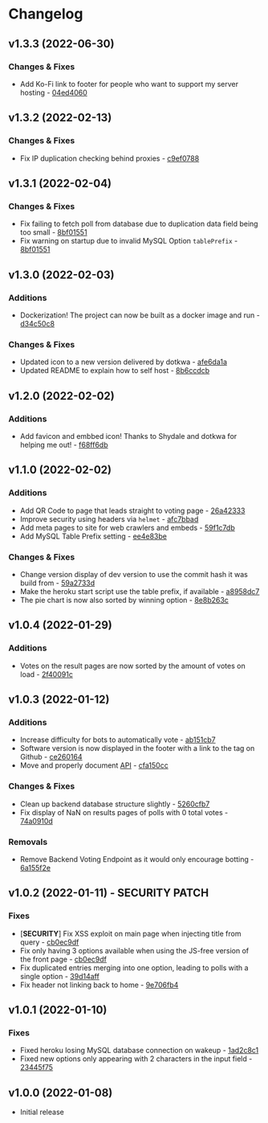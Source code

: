 # Changelog

## v1.3.3 (2022-06-30)
### Changes & Fixes
* Add Ko-Fi link to footer for people who want to support my server hosting - [04ed4060](https://github.com/Wolvan/poll.horse/commit/04ed4060)

## v1.3.2 (2022-02-13)
### Changes & Fixes
* Fix IP duplication checking behind proxies - [c9ef0788](https://github.com/Wolvan/poll.horse/commit/c9ef0788)

## v1.3.1 (2022-02-04)
### Changes & Fixes
* Fix failing to fetch poll from database due to duplication data field being too small - [8bf01551](https://github.com/Wolvan/poll.horse/commit/8bf01551)
* Fix warning on startup due to invalid MySQL Option `tablePrefix` - [8bf01551](https://github.com/Wolvan/poll.horse/commit/8bf01551)

## v1.3.0 (2022-02-03)
### Additions
+ Dockerization! The project can now be built as a docker image and run - [d34c50c8](https://github.com/Wolvan/poll.horse/commit/d34c50c8)
### Changes & Fixes
* Updated icon to a new version delivered by dotkwa - [afe6da1a](https://github.com/Wolvan/poll.horse/commit/afe6da1a)
* Updated README to explain how to self host - [8b6ccdcb](https://github.com/Wolvan/poll.horse/commit/8b6ccdcb)

## v1.2.0 (2022-02-02)
### Additions
+ Add favicon and embbed icon! Thanks to Shydale and dotkwa for helping me out! - [f68ff6db](https://github.com/Wolvan/poll.horse/commit/f68ff6db)

## v1.1.0 (2022-02-02)
### Additions
+ Add QR Code to page that leads straight to voting page - [26a42333](https://github.com/Wolvan/poll.horse/commit/26a42333)
+ Improve security using headers via `helmet` - [afc7bbad](https://github.com/Wolvan/poll.horse/commit/afc7bbad)
+ Add meta pages to site for web crawlers and embeds - [59f1c7db](https://github.com/Wolvan/poll.horse/commit/59f1c7db)
+ Add MySQL Table Prefix setting - [ee4e83be](https://github.com/Wolvan/poll.horse/commit/ee4e83be)
### Changes & Fixes
* Change version display of dev version to use the commit hash it was build from - [59a2733d](https://github.com/Wolvan/poll.horse/commit/59a2733d)
* Make the heroku start script use the table prefix, if available - [a8958dc7](https://github.com/Wolvan/poll.horse/commit/a8958dc7)
* The pie chart is now also sorted by winning option - [8e8b263c](https://github.com/Wolvan/poll.horse/commit/8e8b263c)

## v1.0.4 (2022-01-29)
### Additions
+ Votes on the result pages are now sorted by the amount of votes on load - [2f40091c](https://github.com/Wolvan/poll.horse/commit/2f40091c)

## v1.0.3 (2022-01-12)
### Additions
+ Increase difficulty for bots to automatically vote - [ab151cb7](https://github.com/Wolvan/poll.horse/commit/ab151cb7)
+ Software version is now displayed in the footer with a link to the tag on Github - [ce260164](https://github.com/Wolvan/poll.horse/commit/ce260164)
+ Move and properly document [API](API.md) - [cfa150cc](https://github.com/Wolvan/poll.horse/commit/cfa150cc)
### Changes & Fixes
* Clean up backend database structure slightly - [5260cfb7](https://github.com/Wolvan/poll.horse/commit/5260cfb7)
* Fix display of NaN on results pages of polls with 0 total votes - [74a0910d](https://github.com/Wolvan/poll.horse/commit/74a0910d)
### Removals
- Remove Backend Voting Endpoint as it would only encourage botting - [6a155f2e](https://github.com/Wolvan/poll.horse/commit/6a155f2e)

## v1.0.2 (2022-01-11) - SECURITY PATCH
### Fixes
* [**SECURITY**] Fix XSS exploit on main page when injecting title from query - [cb0ec9df](https://github.com/Wolvan/poll.horse/commit/cb0ec9df)
* Fix only having 3 options available when using the JS-free version of the front page - [cb0ec9df](https://github.com/Wolvan/poll.horse/commit/cb0ec9df)
* Fix duplicated entries merging into one option, leading to polls with a single option - [39d14aff](https://github.com/Wolvan/poll.horse/commit/39d14aff)
* Fix header not linking back to home - [9e706fb4](https://github.com/Wolvan/poll.horse/commit/9e706fb4)

## v1.0.1 (2022-01-10)
### Fixes
* Fixed heroku losing MySQL database connection on wakeup - [1ad2c8c1](https://github.com/Wolvan/poll.horse/commit/1ad2c8c1)
* Fixed new options only appearing with 2 characters in the input field - [23445f75](https://github.com/Wolvan/poll.horse/commit/23445f75)

## v1.0.0 (2022-01-08)
* Initial release